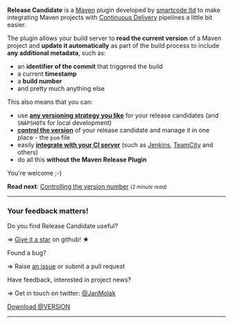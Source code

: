 **Release Candidate** is a [Maven](https://maven.apache.org/) plugin
developed by [smartcode ltd](http://smartcodeltd.co.uk) to make
integrating Maven projects with [Continuous Delivery](https://en.wikipedia.org/wiki/Continuous_delivery)
pipelines a little bit easier.

The plugin allows your build server to **read the current version** of a Maven project and **update it automatically**
as part of the build process to include **any additional metadata**, such as:

* an **identifier of the commit** that triggered the build
* a current **timestamp**
* a **build number**
* and pretty much anything else

This also means that you can:

* use **[any versioning strategy you like](controlling-the-version-number.html)** for your release candidates
(and `SNAPSHOT`s for local development)
* **[control the version](getting-started.html)** of your release candidate and manage it in one place - the `pom` file
* easily **[integrate with your CI server](version-mojo.html)**
(such as [Jenkins](http://jenkins-ci.org/), [TeamCity](https://www.jetbrains.com/teamcity/) and others)
* do all this **without the Maven Release Plugin**

You're welcome ;-)

**Read next**: [Controlling the version number](controlling-the-version-number.html) <small>*(2 minute read)*</small>

---

### Your feedback matters!

Do you find Release Candidate useful?

⇒ [Give it a star](https://github.com/smartcodeltd/release-candidate-maven-plugin/stargazers) on github! &#9733;

Found a bug?

⇒ Raise [an issue](https://github.com/smartcodeltd/release-candidate-maven-plugin/issues) or submit a pull request

Have feedback, interested in project news?

⇒ Get in touch on twitter: [@JanMolak](https://twitter.com/JanMolak)

<div class="download">
    <a
     href="https://bintray.com/jan-molak/maven/release-candidate-maven-plugin/_latestVersion"
     class="center-block btn btn-primary btn-lg btn-block"
     role="button">
    Download @VERSION
    </a>
</div>

---